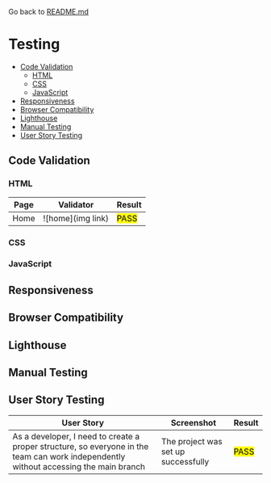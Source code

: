 Go back to [README.md](/README.md)

# Testing
- [Code Validation](#code-validation)
    - [HTML](#html)
    - [CSS](#css)
    - [JavaScript](#JavaScript)
- [Responsiveness](#Responsiveness)
- [Browser Compatibility](#browser-compatibility)
- [Lighthouse](#Lighthouse)
- [Manual Testing](#manual-testing)
- [User Story Testing](#user-story-testing)

## Code Validation
### HTML

|Page|Validator|Result|
| --- | --- | --- |
| Home |![home](img link) | <mark>PASS<mark> |

### CSS
### JavaScript
## Responsiveness
## Browser Compatibility
## Lighthouse
## Manual Testing

## User Story Testing
|User Story|Screenshot|Result|
| --- | --- | --- |
|As a developer, I need to create a proper structure, so everyone in the team can work independently without accessing the main branch | The project was set up successfully| <mark>PASS<mark>  |